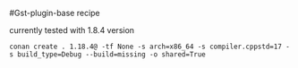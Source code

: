 #Gst-plugin-base recipe

currently tested with 1.8.4 version
	
	conan create . 1.18.4@ -tf None -s arch=x86_64 -s compiler.cppstd=17 -s build_type=Debug --build=missing -o shared=True